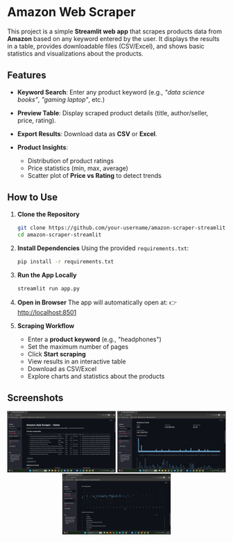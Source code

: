 # Amazon Web Scraper

This project is a simple **Streamlit web app** that scrapes products data from **Amazon** based on any keyword entered by the user.
It displays the results in a table, provides downloadable files (CSV/Excel), and shows basic statistics and visualizations about the products.

## Features

* **Keyword Search**: Enter any product keyword (e.g., *"data science books"*, *"gaming laptop"*, etc.)
* **Preview Table**: Display scraped product details (title, author/seller, price, rating).
* **Export Results**: Download data as **CSV** or **Excel**.
* **Product Insights**:

  * Distribution of product ratings
  * Price statistics (min, max, average)
  * Scatter plot of **Price vs Rating** to detect trends

## How to Use

1. **Clone the Repository**

   ```bash
   git clone https://github.com/your-username/amazon-scraper-streamlit.git
   cd amazon-scraper-streamlit
   ```

2. **Install Dependencies**
   Using the provided `requirements.txt`:

   ```bash
   pip install -r requirements.txt
   ```

3. **Run the App Locally**

   ```bash
   streamlit run app.py
   ```

4. **Open in Browser**
   The app will automatically open at:
   👉 [http://localhost:8501](http://localhost:8501)

5. **Scraping Workflow**

   * Enter a **product keyword** (e.g., "headphones")
   * Set the maximum number of pages
   * Click **Start scraping**
   * View results in an interactive table
   * Download as CSV/Excel
   * Explore charts and statistics about the products
  
## Screenshots
<p align="center">
  <img src="img/Screenshot%20(847).png" alt="847" width="250"/>
  <img src="img/Screenshot%20(848).png" alt="848" width="250"/>
  <img src="img/Screenshot%20(849).png" alt="849" width="250"/>
</p>

